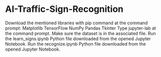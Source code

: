 # AI-Traffic-Sign-Recognition


Download the mentioned libraries with pip command at the command prompt:
Matplotlib
TensorFlow
NumPy
Pandas
Tkinter
Type jupyter-lab at the command prompt.
Make sure the dataset is in the associated file.
Run the learn_signs.ipynb Python file downloaded from the opened Jupyter Notebook.
Run the recognize.ipynb Python file downloaded from the opened Jupyter Notebook.

